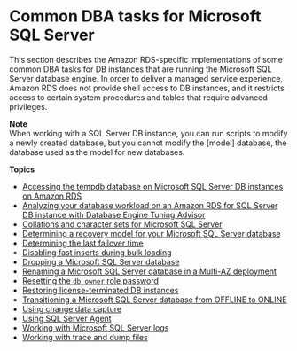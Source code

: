 # Common DBA tasks for Microsoft SQL Server<a name="Appendix.SQLServer.CommonDBATasks"></a>

This section describes the Amazon RDS\-specific implementations of some common DBA tasks for DB instances that are running the Microsoft SQL Server database engine\. In order to deliver a managed service experience, Amazon RDS does not provide shell access to DB instances, and it restricts access to certain system procedures and tables that require advanced privileges\. 

**Note**  
When working with a SQL Server DB instance, you can run scripts to modify a newly created database, but you cannot modify the \[model\] database, the database used as the model for new databases\. 

**Topics**
+ [Accessing the tempdb database on Microsoft SQL Server DB instances on Amazon RDS](SQLServer.TempDB.md)
+ [Analyzing your database workload on an Amazon RDS for SQL Server DB instance with Database Engine Tuning Advisor](Appendix.SQLServer.CommonDBATasks.Workload.md)
+ [Collations and character sets for Microsoft SQL Server](Appendix.SQLServer.CommonDBATasks.Collation.md)
+ [Determining a recovery model for your Microsoft SQL Server database](Appendix.SQLServer.CommonDBATasks.DatabaseRecovery.md)
+ [Determining the last failover time](Appendix.SQLServer.CommonDBATasks.LastFailover.md)
+ [Disabling fast inserts during bulk loading](Appendix.SQLServer.CommonDBATasks.DisableFastInserts.md)
+ [Dropping a Microsoft SQL Server database](Appendix.SQLServer.CommonDBATasks.DropMirrorDB.md)
+ [Renaming a Microsoft SQL Server database in a Multi\-AZ deployment](Appendix.SQLServer.CommonDBATasks.RenamingDB.md)
+ [Resetting the `db_owner` role password](Appendix.SQLServer.CommonDBATasks.ResetPassword.md)
+ [Restoring license\-terminated DB instances](Appendix.SQLServer.CommonDBATasks.RestoreLTI.md)
+ [Transitioning a Microsoft SQL Server database from OFFLINE to ONLINE](Appendix.SQLServer.CommonDBATasks.TransitionOnline.md)
+ [Using change data capture](Appendix.SQLServer.CommonDBATasks.CDC.md)
+ [Using SQL Server Agent](Appendix.SQLServer.CommonDBATasks.Agent.md)
+ [Working with Microsoft SQL Server logs](Appendix.SQLServer.CommonDBATasks.Logs.md)
+ [Working with trace and dump files](Appendix.SQLServer.CommonDBATasks.TraceFiles.md)